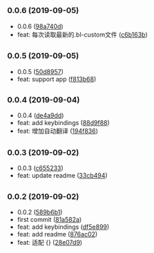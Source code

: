 ## <small>0.0.6 (2019-09-05)</small>

* 0.0.6 ([98a740d](https://github.com/AshoneA/BLTranslate/commit/98a740d))
* feat: 每次读取最新的.bl-custom文件 ([c6b163b](https://github.com/AshoneA/BLTranslate/commit/c6b163b))



## <small>0.0.5 (2019-09-05)</small>

* 0.0.5 ([50d8957](https://github.com/AshoneA/BLTranslate/commit/50d8957))
* feat: support app ([f813b68](https://github.com/AshoneA/BLTranslate/commit/f813b68))



## <small>0.0.4 (2019-09-04)</small>

* 0.0.4 ([de4a9dd](https://github.com/AshoneA/BLTranslate/commit/de4a9dd))
* feat: add keybindings ([88d9f88](https://github.com/AshoneA/BLTranslate/commit/88d9f88))
* feat: 增加自动翻译 ([194f836](https://github.com/AshoneA/BLTranslate/commit/194f836))



## <small>0.0.3 (2019-09-02)</small>

* 0.0.3 ([c655233](https://github.com/AshoneA/BLTranslate/commit/c655233))
* feat: update readme ([33cb494](https://github.com/AshoneA/BLTranslate/commit/33cb494))



## <small>0.0.2 (2019-09-02)</small>

* 0.0.2 ([589b6b1](https://github.com/AshoneA/BLTranslate/commit/589b6b1))
* first commit ([81a582a](https://github.com/AshoneA/BLTranslate/commit/81a582a))
* feat: add keybindings ([df5e899](https://github.com/AshoneA/BLTranslate/commit/df5e899))
* feat: add readme ([876ac02](https://github.com/AshoneA/BLTranslate/commit/876ac02))
* feat: 适配 {} ([28e07d9](https://github.com/AshoneA/BLTranslate/commit/28e07d9))



